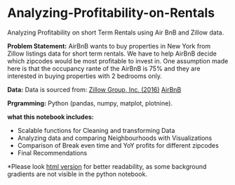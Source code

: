 # Analyzing-Profitability-on-Rentals
Analyzing Profitability on short Term Rentals using Air BnB and Zillow data.

**Problem Statement:** AirBnB wants to buy properties in New York from Zillow listings data for short term rentals. We have to help AirBnB decide which zipcodes would be most profitable to invest in. One assumption made here is that the occupancy rante of the AirBnB is 75% and they are interested in buying properties with 2 bedrooms only. 

**Data:** Data is sourced from:
[Zillow Group, Inc. (2016)](https://www.zillow.com/research/data/)
[AirBnB](http://insideairbnb.com/get-the-data.html)

**Prgramming:** Python (pandas, numpy, matplot, plotnine). 

**what this notebook includes:**
- Scalable functions for Cleaning and transforming Data
- Analyzing data and comparing Neighbourhoods with Visualizations
- Comparison of Break even time and YoY profits for different zipcodes
- Final Recommendations

*Please look [html version](http://htmlpreview.github.com/?https://github.com/Raseshgarg/Analyzing-Profitability-on-Rentals-/blob/master/Case_study_BnB_Zillow.html) for better readability, as some background gradients are not visible in the python notebook.






